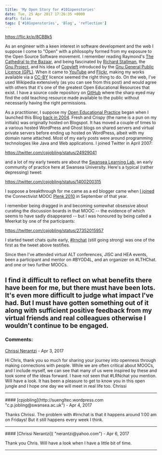 ```yaml
---
title: 'My Open Story for #101openstories'
date: Tue, 25 Apr 2017 17:26:35 +0000
draft: false
tags: ['#101openstories', 'Blog', 'reflection']
---
```


https://flic.kr/p/8CBBk5

As an engineer with a keen interest in software development and the web I suppose I come to "Open" with a philosophy formed from my exposure to the Open Source Software movement. I remember reading Raymond's [The Cathedral to the Bazaar](https://en.wikipedia.org/wiki/The_Cathedral_and_the_Bazaar), and being fascinated by [Richard Stallman](https://en.wikipedia.org/wiki/Richard_Stallman), the [Gnu Project](https://en.wikipedia.org/wiki/Richard_Stallman#GNU_project), and his idea of [Copyleft](https://en.wikipedia.org/wiki/Copyleft) introduced by the [Gnu General Public Licence (GPL)](https://en.wikipedia.org/wiki/GNU_General_Public_License). When it came to [YouTube](https://www.youtube.com/channel/UCDJO7G0BM0IMMRIf6zDxGQg) and [Flickr](https://www.flickr.com/photos/cpjobling/), making my works available via a [CC-BY](https://en.wikipedia.org/wiki/Creative_Commons_license) licence seemed the right thing to do. On the web, I've used Wikipedia extensively (as you can see from this post) and would agree with others that it's one of the greatest Open Educational Resources that exist. I have a source code repository on [GitHub](https://github.com/cpjobling) where the sharp eyed may find the odd teaching resource made available to the public without necessarily having the right permissions.

As a practitioner, I suppose my [Open Educational Practice](https://en.wikipedia.org/wiki/Open_educational_practices) began when I launched this Blog [back in 2004](http://blog.cpjobling.me/2004/05/14/well-here-we-are-again-then/). Fresh and Crispy (the name is a pun on my initials) was originally hosted on Blogspot. It has moved a couple of times to a various hosted WordPress and Ghost blogs on shared servers and virtual private servers before ending up hosted on WordPress, albeit with my domain name attached. Most of my early posts were around programming technologies like Java and Web applications. I joined Twitter in April 2007:

https://twitter.com/cpjobling/status/24929041

and a lot of my early tweets are about the [Swansea Learning Lab](https://salt.swan.ac.uk/category/swansea-learning-lab/), an early community of practice here at Swansea University. Here's a typical (rather depressing) tweet:

https://twitter.com/cpjobling/status/1400200315

I suppose a breakthrough for me came as a ed blogger came when [I joined](http://blog.cpjobling.me/2010/09/13/starting-with-plenk-2010/) the Connectivist MOOC [Plenk 2010](http://connect.downes.ca/) in September of that year.

I remember being dragged in and becoming somewhat obsessive about curating the discussion boards in that MOOC -- the evidence of which seems to have sadly disappeared -- but I was honoured by being called a Meerkat by one of the participants:

https://twitter.com/cpjobling/status/27352015957

I started tweet chats quite early, [#lrnchat](http://lrnchat.com/) (still going strong) was one of the first as the tweet above testifies.

Since then I've attended virtual ALT conferences, JISC and HEA events, been a participant and mentor on #BYOD4L, and an organizer on #LTHChat. and one or two further MOOCs.

I find it difficult to reflect on what benefits there have been for me, but there must have been lots. It's even more difficult to judge what impact I've had. But I must have gotten something out of it along with sufficient positive feedback from my virtual friends and real colleagues otherwise I wouldn't continue to be engaged.
---
### Comments:
#### 
[Chrissi Nerantzi]( "nerantzi@yahoo.com") - <time datetime="2017-04-26 18:27:05">Apr 3, 2017</time>

Hi Chris, thank you so much for sharing your journey into openness through making connections with people. While we are often critical about MOOCs, and I include myself, we can see that many of us were inspired by these and took some of the ideas forward. I have not seen that #LRNchat you mention. Will have a look. It has been a pleasure to get to know you in this open jungle and I hope one day we will meet in real life too. Chrissi
<hr />
#### 
[cpjobling](http://suengltec.wordpress.com "c.p.jobling@swansea.ac.uk") - <time datetime="2017-04-27 07:44:58">Apr 4, 2017</time>

Thanks Chrissi. The problem with #lrnchat is that it happens around 1:00 am on Fridays! But it still happens every week I think.
<hr />
#### 
[Chrissi Nerantzi]( "nerantzi@yahoo.com") - <time datetime="2017-04-29 07:01:09">Apr 6, 2017</time>

Thank you Chris. Will have a look when I have a little bit of time.
<hr />
